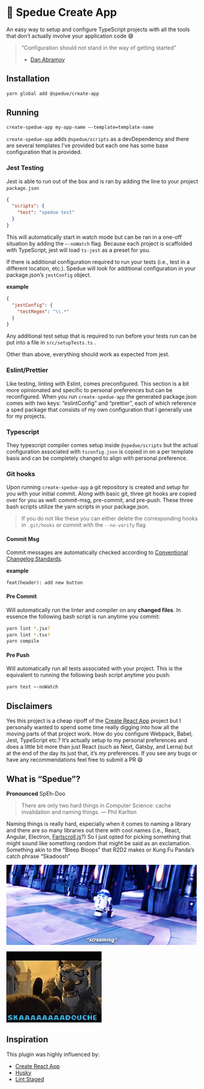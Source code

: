 # 🔧 Spedue Create App 
An easy way to setup and configure TypeScript projects with all the tools that don’t actually involve your application code 😅 

> “Configuration should not stand in the way of getting started”
> -  [Dan Abramov][2]

## Installation 
```bash
yarn global add @spedue/create-app
```

## Running 
```bash 
create-spedue-app my-app-name —-template=template-name
```

`create-spedue-app`  adds `@spedue/scripts`  as a devDependency and there are several templates I’ve provided but each one has some base configuration that is provided. 

### Jest Testing 
Jest is able to run out of the box and is ran by adding the line to your project `package.json`

```json
{
  "scripts": {
    "test": "spedue test"
  }
}
```

This will automatically start in watch mode but can be ran in a one-off situation by adding the `—-noWatch` flag. Because each project is scaffolded with TypeScript, jest will load `ts-jest` as a preset for you. 

If there is additional configuration required to run your tests (i.e., test in a different location, etc.). Spedue will look for additional configuration in your package.json’s `jestConfig` object. 

**example**
```json
{
  "jestConfig": {
    "testRegex": "\\.*"
  }
}
```

Any additional test setup that is required to run before your tests run can be put into a file in `src/setupTests.ts` . 

Other than above, everything should work as expected from jest. 

### Eslint/Prettier 
Like testing, linting with Eslint, comes preconfigured. This section is a bit more opinionated and specific to personal preferences but can be reconfigured. When you run `create-spedue-app`  the generated package.json comes with two keys: “eslintConfig” and “prettier”, each of which reference a sped package that consists of my own configuration that I generally use for my projects. 

### Typescript
They typescript compiler comes setup inside `@spedue/scripts` but the actual configuration associated with `tsconfig.json` is copied in on a per template basis and can be completely changed to align with personal preference. 

### Git hooks
Upon running `create-spedue-app` a git repository is created and setup for you with your initial commit. Along with basic git, three git hooks are copied over for you as well: commit-msg, pre-commit, and pre-push.  These three bash scripts utilize the yarn scripts in your package.json. 

> If you do not like these you can either delete the corresponding hooks in `.git/hooks` or commit with the `--no-verify` flag

#### Commit Msg
Commit messages are automatically checked according to [Conventional Changelog Standards][6]. 

**example**
```raw
feat(header): add new button
```

#### Pre Commit
Will automatically run the linter and compiler on any **changed files**. In essence the following bash script is run anytime you commit: 

```bash
yarn lint *.jsx?
yarn lint *.tsx?
yarn compile
```

#### Pre Push
Will automatically run all tests associated with your project. This is the equivalent to running the following bash script anytime you push: 

```bash
yarn test —-noWatch
```


## Disclaimers
Yes this project is a cheap ripoff of the [Create React App][3] project but I personally wanted to spend some time really digging into how all the moving parts of that project work. How do you configure Webpack, Babel, Jest, TypeScript etc.? It’s actually setup to my personal preferences and does a little bit more than just React (such as Next, Gatsby, and Lerna) but at the end of the day its just that, it’s *my* preferences. If you see any bugs or have any recommendations feel free to submit a PR 😄

<!-- I actually wrote a Blog Post about my process and why you should understand the details of your tools, why you should write your own, and why it’s okay to still use the big name tools like CRA.  -->

## What is “Spedue”?
**Pronounced** SpEh-Doo

> There are only two hard things in Computer Science: cache invalidation and naming things.
> — Phil Karlton

Naming things is really hard, especially when it comes to naming a library  and there are so many libraries out there with cool names (i.e., React,  Angular, Electron,  [Fartscroll.js][1]?) So I just opted for picking something that might sound like something random that might be said as an exclamation. Something akin to the “Bleep Bloops” that R2D2 makes or Kung Fu Panda’s catch phrase “Skadoosh” 

![R2D2](media/r2d2.gif)

![Kung Fu Panda Skadoosh](media/skadoosh.gif)

## Inspiration
This plugin was highly influenced by: 
- [Create React App][3]
- [Husky][4]
- [Lint Staged][5]

[1]: https://brainhub.eu/blog/funny-javascript-libraries/
[2]: https://www.youtube.com/watch?v=G39lKaONAlA
[3]: https://github.com/facebook/create-react-app
[4]: https://github.com/typicode/husky
[5]: https://github.com/okonet/lint-staged
[6]: https://github.com/conventional-changelog/conventional-changelog

